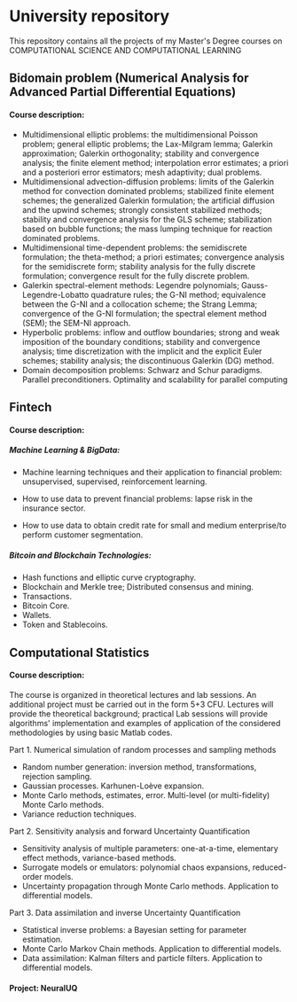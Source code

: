 # University repository
This repository contains all the projects of my Master's Degree courses on COMPUTATIONAL SCIENCE AND COMPUTATIONAL LEARNING

## Bidomain problem (Numerical Analysis for Advanced Partial Differential Equations)
#### Course description:

- Multidimensional elliptic problems: the multidimensional Poisson problem; general elliptic problems; the Lax-Milgram lemma; Galerkin approximation; Galerkin orthogonality; stability and convergence analysis; the finite element method; interpolation error estimates; a priori and a posteriori error estimators; mesh adaptivity; dual problems. 
- Multidimensional advection-diffusion problems: limits of the Galerkin method for convection dominated problems; stabilized finite element schemes; the generalized Galerkin formulation; the artificial diffusion and the upwind schemes; strongly consistent stabilized methods; stability and convergence analysis for the GLS scheme; stabilization based on bubble functions; the mass lumping technique for reaction dominated problems.
- Multidimensional time-dependent problems: the semidiscrete formulation; the theta-method; a priori estimates; convergence analysis for the semidiscrete form; stability analysis for the fully discrete formulation; convergence result for the fully discrete problem.
- Galerkin spectral-element methods: Legendre polynomials; Gauss-Legendre-Lobatto quadrature rules; the G-NI method; equivalence between the G-NI and a collocation scheme; the Strang Lemma; convergence of the G-NI formulation; the spectral element method (SEM); the SEM-NI approach.
- Hyperbolic problems: inflow and outflow boundaries; strong and weak imposition of the boundary conditions; stability and convergence analysis; time discretization with the implicit and the explicit Euler schemes; stability analysis; the discontinuous Galerkin (DG) method.
- Domain decomposition problems: Schwarz and Schur paradigms. Parallel preconditioners. Optimality and scalability for parallel computing

## Fintech
#### Course description:
##### Machine Learning & BigData:

- Machine learning techniques and their application to financial problem: unsupervised, supervised, reinforcement learning.

- How to use data to prevent financial problems: lapse risk in the insurance sector.

- How to use data to obtain credit rate for small and medium enterprise/to perform customer segmentation.

##### Bitcoin and Blockchain Technologies:

- Hash functions and elliptic curve cryptography.
- Blockchain and Merkle tree; Distributed consensus and mining.
- Transactions.
- Bitcoin Core.
- Wallets.
- Token and Stablecoins.

## Computational Statistics
#### Course description:
The course is organized in theoretical lectures and lab sessions. An additional project must be carried out in the form 5+3 CFU. Lectures will provide the theoretical background; practical Lab sessions will provide algorithms' implementation and examples of application of the considered methodologies by using basic Matlab codes.
 
Part 1. Numerical simulation of random processes and sampling methods

- Random number generation: inversion method, transformations, rejection sampling. 
- Gaussian processes. Karhunen-Loève expansion.
- Monte Carlo methods, estimates, error. Multi-level (or multi-fidelity) Monte Carlo methods.
- Variance reduction techniques.

Part 2. Sensitivity analysis and forward Uncertainty Quantification

- Sensitivity analysis of multiple parameters: one-at-a-time, elementary effect methods, variance-based methods.
- Surrogate models or emulators: polynomial chaos expansions, reduced-order models.
- Uncertainty propagation through Monte Carlo methods. Application to differential models.

Part 3. Data assimilation and inverse Uncertainty Quantification

- Statistical inverse problems: a Bayesian setting for parameter estimation.
- Monte Carlo Markov Chain methods. Application to differential models.
- Data assimilation: Kalman filters and particle filters. Application to differential models.

#### Project: NeuralUQ
